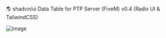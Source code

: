 🌎 shadcn/ui Data Table for PTP Server (FiveM) v0.4 (Radix UI & TailwindCSS)

![image](https://github.com/vtonu/my-grid-app/assets/56773210/ba9eb26e-6fde-4c00-ac5d-59a46a66e280)
